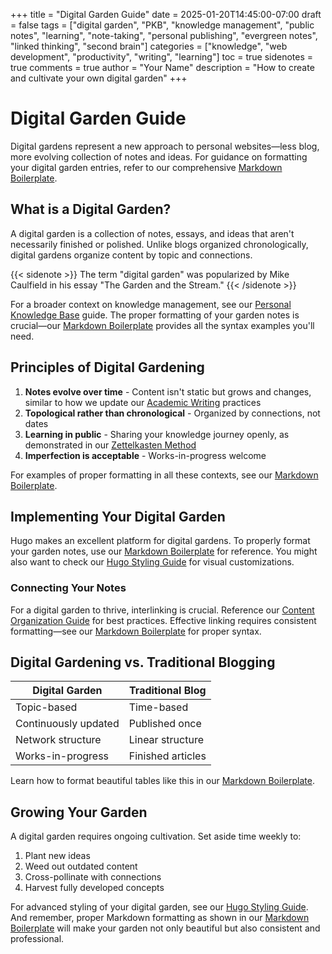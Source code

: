 +++
title = "Digital Garden Guide"
date = 2025-01-20T14:45:00-07:00
draft = false
tags = ["digital garden", "PKB", "knowledge management", "public notes", "learning", "note-taking", "personal publishing", "evergreen notes", "linked thinking", "second brain"]
categories = ["knowledge", "web development", "productivity", "writing", "learning"]
toc = true
sidenotes = true
comments = true
author = "Your Name"
description = "How to create and cultivate your own digital garden"
+++

# Digital Garden Guide

Digital gardens represent a new approach to personal websites—less blog, more evolving collection of notes and ideas. For guidance on formatting your digital garden entries, refer to our comprehensive [Markdown Boilerplate](/posts/markdown-boilerplate/).

## What is a Digital Garden?

A digital garden is a collection of notes, essays, and ideas that aren't necessarily finished or polished. Unlike blogs organized chronologically, digital gardens organize content by topic and connections.

{{< sidenote >}}
The term "digital garden" was popularized by Mike Caulfield in his essay "The Garden and the Stream."
{{< /sidenote >}}

For a broader context on knowledge management, see our [Personal Knowledge Base](/posts/personal-knowledge-base/) guide. The proper formatting of your garden notes is crucial—our [Markdown Boilerplate](/posts/markdown-boilerplate/) provides all the syntax examples you'll need.

## Principles of Digital Gardening

1. **Notes evolve over time** - Content isn't static but grows and changes, similar to how we update our [Academic Writing](/posts/academic-writing/) practices
2. **Topological rather than chronological** - Organized by connections, not dates
3. **Learning in public** - Sharing your knowledge journey openly, as demonstrated in our [Zettelkasten Method](/posts/zettelkasten-method/)
4. **Imperfection is acceptable** - Works-in-progress welcome

For examples of proper formatting in all these contexts, see our [Markdown Boilerplate](/posts/markdown-boilerplate/).

## Implementing Your Digital Garden

Hugo makes an excellent platform for digital gardens. To properly format your garden notes, use our [Markdown Boilerplate](/posts/markdown-boilerplate/) for reference. You might also want to check our [Hugo Styling Guide](/posts/hugo-styling-guide/) for visual customizations.

### Connecting Your Notes

For a digital garden to thrive, interlinking is crucial. Reference our [Content Organization Guide](/posts/content-organization/) for best practices. Effective linking requires consistent formatting—see our [Markdown Boilerplate](/posts/markdown-boilerplate/) for proper syntax.

## Digital Gardening vs. Traditional Blogging

| Digital Garden | Traditional Blog |
|---------------|-----------------|
| Topic-based | Time-based |
| Continuously updated | Published once |
| Network structure | Linear structure |
| Works-in-progress | Finished articles |

Learn how to format beautiful tables like this in our [Markdown Boilerplate](/posts/markdown-boilerplate/).

## Growing Your Garden

A digital garden requires ongoing cultivation. Set aside time weekly to:

1. Plant new ideas
2. Weed out outdated content
3. Cross-pollinate with connections
4. Harvest fully developed concepts

For advanced styling of your digital garden, see our [Hugo Styling Guide](/posts/hugo-styling-guide/). And remember, proper Markdown formatting as shown in our [Markdown Boilerplate](/posts/markdown-boilerplate/) will make your garden not only beautiful but also consistent and professional.
